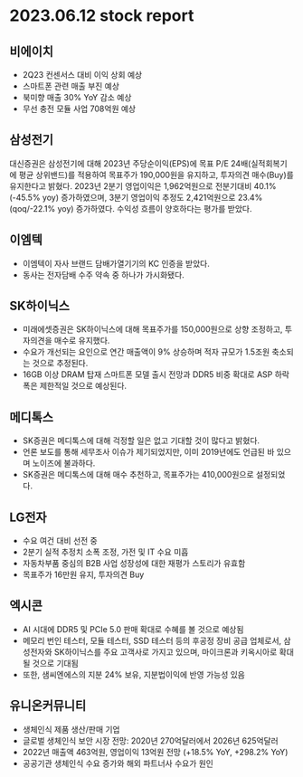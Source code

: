 # 2023.06.12 stock report
## 비에이치
- 2Q23 컨센서스 대비 이익 상회 예상
- 스마트폰 관련 매출 부진 예상
- 북미향 매출 30% YoY 감소 예상
- 무선 충전 모듈 사업 708억원 예상
## 삼성전기
대신증권은 삼성전기에 대해 2023년 주당순이익(EPS)에 목표 P/E 24배(실적회복기에 평균 상위밴드)를 적용하여 목표주가 190,000원을 유지하고, 투자의견 매수(Buy)를 유지한다고 밝혔다. 2023년 2분기 영업이익은 1,962억원으로 전분기대비 40.1%(-45.5% yoy) 증가하였으며, 3분기 영업이익 추정도 2,421억원으로 23.4%(qoq/-22.1% yoy) 증가하였다. 수익성 흐름이 양호하다는 평가를 받았다.
## 이엠텍
- 이엠텍이 자사 브랜드 담배가열기기의 KC 인증을 받았다.
- 동사는 전자담배 수주 약속 중 하나가 가시화됐다.
## SK하이닉스
- 미래에셋증권은 SK하이닉스에 대해 목표주가를 150,000원으로 상향 조정하고, 투자의견을 매수로 유지했다.
- 수요가 개선되는 요인으로 연간 매출액이 9% 상승하며 적자 규모가 1.5조원 축소되는 것으로 추정된다.
- 16GB 이상 DRAM 탑재 스마트폰 모델 출시 전망과 DDR5 비중 확대로 ASP 하락폭은 제한적일 것으로 예상된다.
## 메디톡스
- SK증권은 메디톡스에 대해 걱정할 일은 없고 기대할 것이 많다고 밝혔다.
- 언론 보도를 통해 세무조사 이슈가 제기되었지만, 이미 2019년에도 언급된 바 있으며 노이즈에 불과하다.
- SK증권은 메디톡스에 대해 매수 추천하고, 목표주가는 410,000원으로 설정되었다.
## LG전자
- 수요 여건 대비 선전 중
- 2분기 실적 추정치 소폭 조정, 가전 및 IT 수요 미흡
- 자동차부품 중심의 B2B 사업 성장성에 대한 재평가 스토리가 유효함
- 목표주가 16만원 유지, 투자의견 Buy
## 엑시콘
- AI 시대에 DDR5 및 PCIe 5.0 판매 확대로 수혜를 볼 것으로 예상됨
- 메모리 번인 테스터, 모듈 테스터, SSD 테스터 등의 후공정 장비 공급 업체로서, 삼성전자와 SK하이닉스를 주요 고객사로 가지고 있으며, 마이크론과 키옥시아로 확대될 것으로 기대됨
- 또한, 샘씨엔에스의 지분 24% 보유, 지분법이익에 반영 가능성 있음
## 유니온커뮤니티
- 생체인식 제품 생산/판매 기업
- 글로벌 생체인식 보안 시장 전망: 2020년 270억달러에서 2026년 625억달러
- 2022년 매출액 463억원, 영업이익 13억원 전망 (+18.5% YoY, +298.2% YoY)
- 공공기관 생체인식 수요 증가와 해외 파트너사 수요가 원인